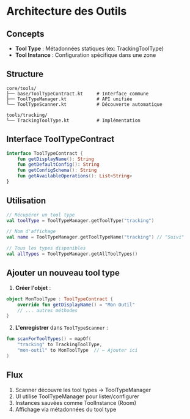 # Architecture des Outils

## Concepts

- **Tool Type** : Métadonnées statiques (ex: TrackingToolType)
- **Tool Instance** : Configuration spécifique dans une zone

## Structure

```
core/tools/
├── base/ToolTypeContract.kt     # Interface commune
├── ToolTypeManager.kt           # API unifiée  
└── ToolTypeScanner.kt           # Découverte automatique

tools/tracking/
└── TrackingToolType.kt          # Implémentation
```

## Interface ToolTypeContract

```kotlin
interface ToolTypeContract {
    fun getDisplayName(): String
    fun getDefaultConfig(): String  
    fun getConfigSchema(): String
    fun getAvailableOperations(): List<String>
}
```

## Utilisation

```kotlin
// Récupérer un tool type
val toolType = ToolTypeManager.getToolType("tracking")

// Nom d'affichage
val name = ToolTypeManager.getToolTypeName("tracking") // "Suivi"

// Tous les types disponibles
val allTypes = ToolTypeManager.getAllToolTypes()
```

## Ajouter un nouveau tool type

1. **Créer l'objet** :
```kotlin
object MonToolType : ToolTypeContract {
    override fun getDisplayName() = "Mon Outil"
    // ... autres méthodes
}
```

2. **L'enregistrer** dans `ToolTypeScanner` :
```kotlin
fun scanForToolTypes() = mapOf(
    "tracking" to TrackingToolType,
    "mon-outil" to MonToolType  // ← Ajouter ici
)
```

## Flux

1. Scanner découvre les tool types → ToolTypeManager
2. UI utilise ToolTypeManager pour lister/configurer  
3. Instances sauvées comme ToolInstance (Room)
4. Affichage via métadonnées du tool type